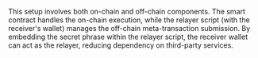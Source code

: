 This setup involves both on-chain and off-chain components. The smart contract handles the on-chain execution, while the relayer script (with the receiver's wallet) manages the off-chain meta-transaction submission. By embedding the secret phrase within the relayer script, the receiver wallet can act as the relayer, reducing dependency on third-party services.
